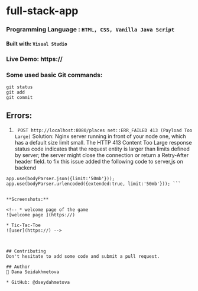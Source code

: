 # full-stack-app

### Programming Language : `HTML, CSS, Vanilla Java Script`

#### Built with: `Visual Studio`

### Live Demo: https://

### Some used basic Git commands:

```
git status
git add
git commit
```
## Errors:
1.  ` POST http://localhost:8080/places net::ERR_FAILED 413 (Payload Too Large)`
Solution:  Nginx server running in front of your node one, which has a default size limit small. The HTTP 413 Content Too Large response status code indicates that the request entity is larger than limits defined by server; the server might close the connection or return a Retry-After header field. to fix this issue added the following code to server,js on backend

```` const bodyParser = require('body-parser');            
app.use(bodyParser.json({limit:'50mb'})); 
app.use(bodyParser.urlencoded({extended:true, limit:'50mb'})); ```


**Screenshots:**

<!-- * welcome page of the game
![welcome page ](https://)
 
* Tic-Tac-Toe
![user](https://) -->



## Contributing
Don't hesitate to add some code and submit a pull request.

## Author
👤 Dana Seidakhmetova

* GitHub: @dseydahmetova